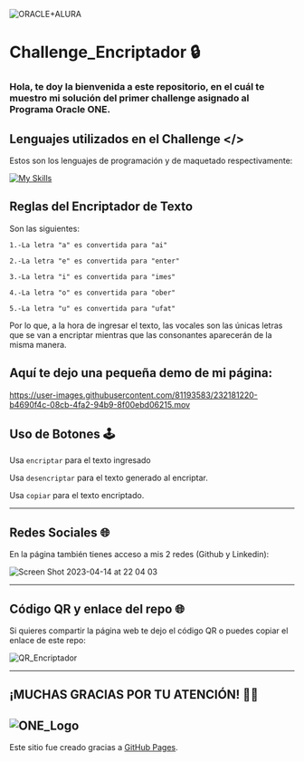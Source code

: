 
![ORACLE+ALURA](https://user-images.githubusercontent.com/81193583/232262341-be8b95dc-a41a-40a4-b6df-a5062980beff.png)
                  

# Challenge_Encriptador 🔒 



<h3>Hola, te doy la bienvenida a este repositorio, en el cuál te muestro mi solución del primer challenge asignado al Programa Oracle ONE.</h3>

## **Lenguajes utilizados en el Challenge** </>

Estos son los lenguajes de programación y de maquetado respectivamente:

[![My Skills](https://skills.thijs.gg/icons?i=html,css,js)](https://skills.thijs.gg)


## **Reglas del Encriptador de Texto**

Son las siguientes:

    1.-La letra "a" es convertida para "ai"
    
    2.-La letra "e" es convertida para "enter" 
    
    3.-La letra "i" es convertida para "imes"

    4.-La letra "o" es convertida para "ober"

    5.-La letra "u" es convertida para "ufat"

 Por lo que, a la hora de ingresar el texto, las vocales son las únicas letras que se van a encriptar mientras que las consonantes aparecerán de la misma manera.
 

 <h2>Aquí te dejo una pequeña demo de mi página:</h2>
 

https://user-images.githubusercontent.com/81193583/232181220-b4690f4c-08cb-4fa2-94b9-8f00ebd06215.mov



## **Uso de Botones 🕹**

   Usa `encriptar` para el texto ingresado
   
   Usa `desencriptar` para el texto generado al encriptar.
   
   Usa `copiar` para el texto encriptado.
 
 ----
 
 ## **Redes Sociales 🌐**

En la página también tienes acceso a mis 2 redes (Github y Linkedin):

![Screen Shot 2023-04-14 at 22 04 03](https://user-images.githubusercontent.com/81193583/232181997-ae9a79ac-ce50-4f7a-aa37-262c8e53dd76.png)

---
 ## **Código QR y enlace del repo 🌐**
 
 Si quieres compartir la página web te dejo el código QR o puedes copiar el enlace de este repo:
 
![QR_Encriptador](https://user-images.githubusercontent.com/81193583/232194239-73cf2305-a69c-4b3d-8b82-fe631e0d8a6b.png)

---

## **¡MUCHAS GRACIAS POR TU ATENCIÓN! 🙌🏻**


![ONE_Logo](https://user-images.githubusercontent.com/81193583/232262344-19c7dca9-3b04-4477-835f-59f848ffc5d9.png)
---

Este sitio fue creado gracias a [GitHub Pages](https://pages.github.com/).
